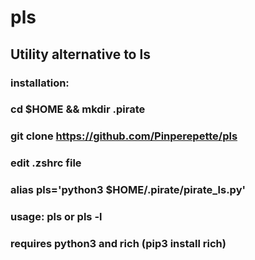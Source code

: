 # pls
## Utility alternative to ls


### installation: 
### cd $HOME && mkdir .pirate
### git clone https://github.com/Pinperepette/pls
### edit .zshrc file
### alias pls='python3 $HOME/.pirate/pirate_ls.py'
### usage: pls or pls -l
### requires python3 and rich (pip3 install rich)
